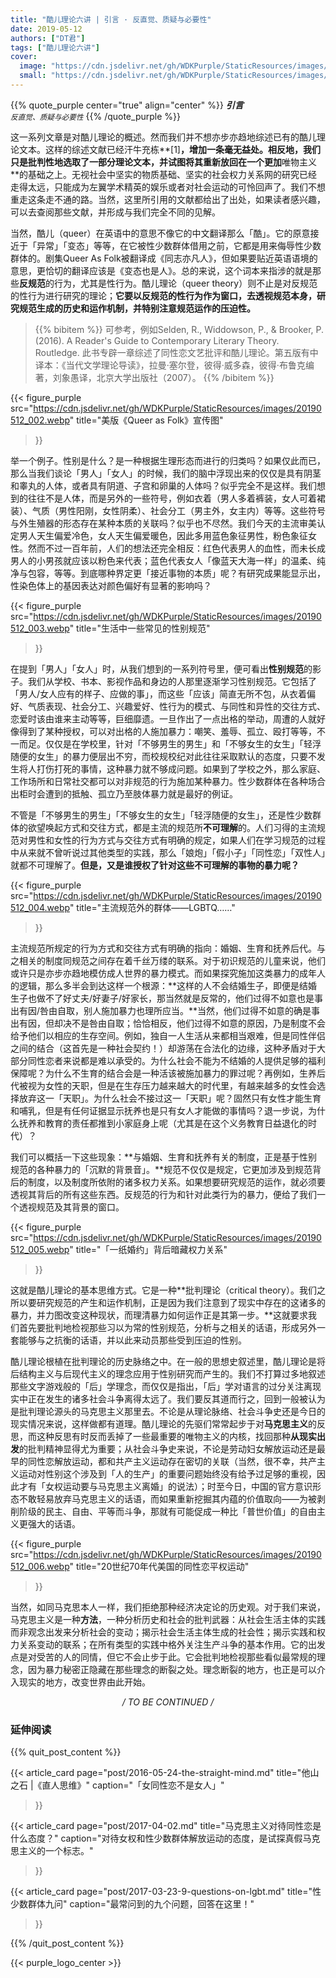 ```yaml
---
title: "酷儿理论六讲 | 引言 · 反直觉、质疑与必要性"
date: 2019-05-12
authors: ["DT君"]
tags: ["酷儿理论六讲"]
cover:
  image: "https://cdn.jsdelivr.net/gh/WDKPurple/StaticResources/images/20190512_banner.webp"
  small: "https://cdn.jsdelivr.net/gh/WDKPurple/StaticResources/images/20190512_banner_small.webp"
---
```


{{% quote_purple center="true" align="center" %}}
***引言***<br>
*<small>反直觉、质疑与必要性</small>*
{{% /quote_purple %}}

这一系列文章是对酷儿理论的概述。然而我们并不想亦步亦趋地综述已有的酷儿理论文本。这样的综述文献已经汗牛充栋**[1]**，增加一条毫无益处。相反地，我们只是批判性地选取了一部分理论文本，并试图将其重新放回在一个更加**唯物主义**的基础之上。无视社会中坚实的物质基础、坚实的社会权力关系网的研究已经走得太远，只能成为左翼学术精英的娱乐或者对社会运动的可怜回声了。我们不想重走这条走不通的路。当然，这里所引用的文献都给出了出处，如果读者感兴趣，可以去查阅那些文献，并形成与我们完全不同的见解。

当然，酷儿（queer）在英语中的意思不像它的中文翻译那么「酷」。它的原意接近于「异常」「变态」等等，在它被性少数群体借用之前，它都是用来侮辱性少数群体的。剧集Queer As Folk被翻译成《同志亦凡人》，但如果要贴近英语语境的意思，更恰切的翻译应该是《变态也是人》。总的来说，这个词本来指涉的就是那些**反规范**的行为，尤其是性行为。酷儿理论（queer theory）则不止是对反规范的性行为进行研究的理论；**它要以反规范的性行为作为窗口，去透视规范本身，研究规范生成的历史和运作机制，并特别注意规范运作的压迫性。**

> {{% bibitem %}}
可参考，例如Selden, R., Widdowson, P., & Brooker, P. (2016). A Reader's Guide to Contemporary Literary Theory. Routledge. 此书专辟一章综述了同性恋文艺批评和酷儿理论。第五版有中译本：《当代文学理论导读》，拉曼·塞尔登，彼得·威多森，彼得·布鲁克编著，刘象愚译，北京大学出版社（2007）。
{{% /bibitem %}}

{{< figure_purple src="https://cdn.jsdelivr.net/gh/WDKPurple/StaticResources/images/20190512_002.webp"
title="美版《Queer as Folk》宣传图"
>}}

举一个例子。性别是什么？是一种根据生理形态而进行的归类吗？如果仅此而已，那么当我们谈论「男人」「女人」的时候，我们的脑中浮现出来的仅仅是具有阴茎和睾丸的人体，或者具有阴道、子宫和卵巢的人体吗？似乎完全不是这样。我们想到的往往不是人体，而是另外的一些符号，例如衣着（男人多着裤装，女人可着裙装）、气质（男性阳刚，女性阴柔）、社会分工（男主外，女主内）等等。这些符号与外生殖器的形态存在某种本质的关联吗？似乎也不尽然。我们今天的主流审美认定男人天生偏爱冷色，女人天生偏爱暖色，因此多用蓝色象征男性，粉色象征女性。然而不过一百年前，人们的想法还完全相反：红色代表男人的血性，而未长成男人的小男孩就应该以粉色来代表；蓝色代表女人「像蓝天大海一样」的温柔、纯净与包容，等等。到底哪种界定更「接近事物的本质」呢？有研究成果能显示出，性染色体上的基因表达对颜色偏好有显著的影响吗？

{{< figure_purple src="https://cdn.jsdelivr.net/gh/WDKPurple/StaticResources/images/20190512_003.webp"
title="生活中一些常见的性别规范"
>}}

在提到「男人」「女人」时，从我们想到的一系列符号里，便可看出**性别规范**的影子。我们从学校、书本、影视作品和身边的人那里逐渐学习性别规范。它包括了「男人/女人应有的样子、应做的事」，而这些「应该」简直无所不包，从衣着偏好、气质表现、社会分工、兴趣爱好、性行为的模式、与同性和异性的交往方式、恋爱时该由谁来主动等等，巨细靡遗。一旦作出了一点出格的举动，周遭的人就好像得到了某种授权，可以对出格的人施加暴力：嘲笑、羞辱、孤立、殴打等等，不一而足。仅仅是在学校里，针对「不够男生的男生」和「不够女生的女生」「轻浮随便的女生」的暴力便层出不穷，而校规校纪对此往往采取默认的态度，只要不发生将人打伤打死的事情，这种暴力就不够成问题。如果到了学校之外，那么家庭、工作场所和日常社交都可以对非规范的行为施加某种暴力。性少数群体在各种场合出柜时会遭到的抵触、孤立乃至肢体暴力就是最好的例证。

不管是「不够男生的男生」「不够女生的女生」「轻浮随便的女生」，还是性少数群体的欲望唤起方式和交往方式，都是主流的规范所**不可理解**的。人们习得的主流规范对男性和女性的行为方式与交往方式有明确的规定，如果人们在学习规范的过程中从来就不曾听说过其他类型的实践，那么「娘炮」「假小子」「同性恋」「双性人」就都不可理解了。**但是，又是谁授权了针对这些不可理解的事物的暴力呢？**

{{< figure_purple src="https://cdn.jsdelivr.net/gh/WDKPurple/StaticResources/images/20190512_004.webp"
title="主流规范外的群体——LGBTQ……"
>}}

主流规范所规定的行为方式和交往方式有明确的指向：婚姻、生育和抚养后代。与之相关的制度同规范之间存在着千丝万缕的联系。对于初识规范的儿童来说，他们或许只是亦步亦趋地模仿成人世界的暴力模式。而如果探究施加这类暴力的成年人的逻辑，那么多半会到达这样一个根源：**这样的人不会结婚生子，即便是结婚生子也做不了好丈夫/好妻子/好家长，那当然就是反常的，他们过得不如意也是事出有因/咎由自取，别人施加暴力也理所应当。**当然，他们过得不如意的确是事出有因，但却决不是咎由自取；恰恰相反，他们过得不如意的原因，乃是制度不会给予他们以相应的生存空间。例如，独自一人生活从来都相当艰难，但是同性伴侣之间的结合（这首先是一种社会契约！）却游荡在合法化的边缘，这种矛盾对于大部分同性恋者来说都是难以承受的。为什么社会不能为不结婚的人提供足够的福利保障呢？为什么不生育的结合会是一种活该被施加暴力的罪过呢？再例如，生养后代被视为女性的天职，但是在生存压力越来越大的时代里，有越来越多的女性会选择放弃这一「天职」。为什么社会不接过这一「天职」呢？固然只有女性才能生育和哺乳，但是有任何证据显示抚养也是只有女人才能做的事情吗？退一步说，为什么抚养和教育的责任都推到小家庭身上呢（尤其是在这个义务教育日益退化的时代）？

我们可以概括一下这些现象：**与婚姻、生育和抚养有关的制度，正是基于性别规范的各种暴力的「沉默的背景音」。**规范不仅仅是规定，它更加涉及到规范背后的制度，以及制度所依附的诸多权力关系。如果想要研究规范的运作，就必须要透视其背后的所有这些东西。反规范的行为和针对此类行为的暴力，便给了我们一个透视规范及其背景的窗口。

{{< figure_purple src="https://cdn.jsdelivr.net/gh/WDKPurple/StaticResources/images/20190512_005.webp"
title="「一纸婚约」背后暗藏权力关系"
>}}

这就是酷儿理论的基本思维方式。它是一种**批判理论（critical theory）。我们之所以要研究规范的产生和运作机制，正是因为我们注意到了现实中存在的这诸多的暴力，并力图改变这种现状，而理清暴力如何运作正是其第一步。**这就要求我们首先要批判地检视那些习以为常的性别规范，分析与之相关的话语，形成另外一套能够与之抗衡的话语，并以此来动员那些受到压迫的性别。

酷儿理论根植在批判理论的历史脉络之中。在一般的思想史叙述里，酷儿理论是将后结构主义与后现代主义的理念应用于性别研究而产生的。我们不打算过多地叙述那些文字游戏般的「后」学理念，而仅仅是指出，「后」学对语言的过分关注离现实中正在发生的诸多社会斗争离得太远了。我们要反其道而行之，回到一般被认为是批判理论源头的马克思主义那里去。不论是从理论脉络、社会斗争史还是今日的现实情况来说，这样做都有道理。酷儿理论的先驱们常常起步于对**马克思主义**的反思，而这种反思有时反而丢掉了一些最重要的唯物主义的内核，找回那种**从现实出发**的批判精神显得尤为重要；从社会斗争史来说，不论是劳动妇女解放运动还是最早的同性恋解放运动，都和共产主义运动存在密切的关联（当然，很不幸，共产主义运动对性别这个涉及到「人的生产」的重要问题始终没有给予过足够的重视，因此才有「女权运动要与马克思主义离婚」的说法）；时至今日，中国的官方意识形态不敢轻易放弃马克思主义的话语，而如果重新挖掘其内蕴的价值取向——为被剥削阶级的民主、自由、平等而斗争，那就有可能促成一种比「普世价值」的自由主义更强大的话语。

{{< figure_purple src="https://cdn.jsdelivr.net/gh/WDKPurple/StaticResources/images/20190512_006.webp"
title="20世纪70年代美国的同性恋平权运动"
>}}

当然，如同马克思本人一样，我们拒绝那种经济决定论的历史观。对于我们来说，马克思主义是一种**方法**，一种分析历史和社会的批判武器：从社会生活主体的实践而非观念出发来分析社会的变动；揭示社会生活主体生成的社会性；揭示实践和权力关系变动的联系；在所有类型的实践中格外关注生产斗争的基本作用。它的出发点是对受苦的人的同情，但它不会止步于此。它会批判地检视那些看似最常规的理念，因为暴力秘密正隐藏在那些理念的断裂之处。理念断裂的地方，也正是可以介入现实的地方，改变世界由此开始。

<p align="center">
<i>/ TO BE CONTINUED /</i>
</p>

### 延伸阅读

{{% quit_post_content %}}

{{< article_card page="post/2016-05-24-the-straight-mind.md"
title="他山之石 |《直人思维》"
caption="「女同性恋不是女人」"
>}}

{{< article_card page="post/2017-04-02.md"
title="马克思主义对待同性恋是什么态度？"
caption="对待女权和性少数群体解放运动的态度，是试探真假马克思主义的一个标志。"
>}}

{{< article_card page="post/2017-03-23-9-questions-on-lgbt.md"
title="性少数群体九问"
caption="最常问到的九个问题，回答在这里！"
>}}

{{% /quit_post_content %}}

{{< purple_logo_center >}}
